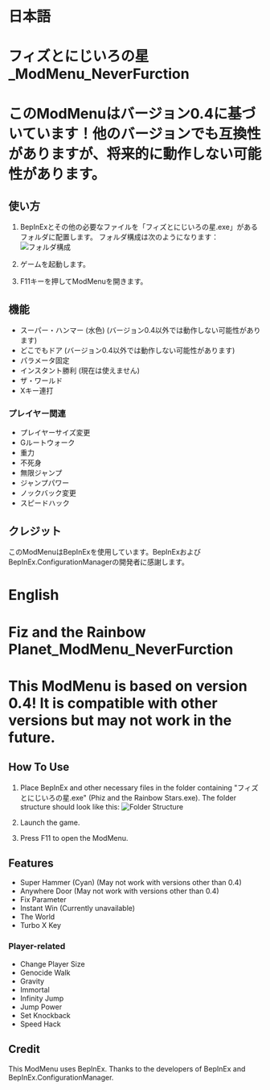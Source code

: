 # 日本語

# フィズとにじいろの星_ModMenu_NeverFurction

# このModMenuはバージョン0.4に基づいています！他のバージョンでも互換性がありますが、将来的に動作しない可能性があります。

## 使い方

1. BepInExとその他の必要なファイルを「フィズとにじいろの星.exe」があるフォルダに配置します。
   フォルダ構成は次のようになります：
   ![フォルダ構成](https://github.com/user-attachments/assets/c560da54-4ecb-42ac-9158-ea5101899ded)

2. ゲームを起動します。

3. F11キーを押してModMenuを開きます。

## 機能

- スーパー・ハンマー (水色) (バージョン0.4以外では動作しない可能性があります)
- どこでもドア (バージョン0.4以外では動作しない可能性があります)
- パラメータ固定
- インスタント勝利 (現在は使えません)
- ザ・ワールド
- Xキー連打

### プレイヤー関連

- プレイヤーサイズ変更
- Gルートウォーク
- 重力
- 不死身
- 無限ジャンプ
- ジャンプパワー
- ノックバック変更
- スピードハック

## クレジット

このModMenuはBepInExを使用しています。BepInExおよびBepInEx.ConfigurationManagerの開発者に感謝します。

# English

# Fiz and the Rainbow Planet_ModMenu_NeverFurction

# This ModMenu is based on version 0.4! It is compatible with other versions but may not work in the future.

## How To Use

1. Place BepInEx and other necessary files in the folder containing "フィズとにじいろの星.exe" (Phiz and the Rainbow Stars.exe).
   The folder structure should look like this:
   ![Folder Structure](https://github.com/user-attachments/assets/c560da54-4ecb-42ac-9158-ea5101899ded)

2. Launch the game.

3. Press F11 to open the ModMenu.

## Features

- Super Hammer (Cyan) (May not work with versions other than 0.4)
- Anywhere Door (May not work with versions other than 0.4)
- Fix Parameter
- Instant Win (Currently unavailable)
- The World
- Turbo X Key

### Player-related

- Change Player Size
- Genocide Walk
- Gravity
- Immortal
- Infinity Jump
- Jump Power
- Set Knockback
- Speed Hack

## Credit

This ModMenu uses BepInEx. Thanks to the developers of BepInEx and BepInEx.ConfigurationManager.
